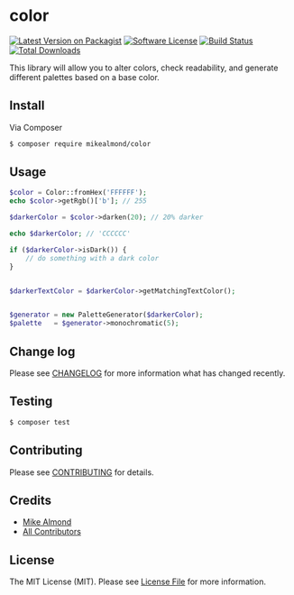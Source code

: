 # color

[![Latest Version on Packagist][ico-version]][link-packagist]
[![Software License][ico-license]](LICENSE.md)
[![Build Status][ico-travis]][link-travis]
[![Total Downloads][ico-downloads]][link-downloads]


This library will allow you to alter colors, check readability, and generate different palettes based on a base color.

## Install

Via Composer

``` bash
$ composer require mikealmond/color
```

## Usage

``` php
$color = Color::fromHex('FFFFFF');
echo $color->getRgb()['b']; // 255

$darkerColor = $color->darken(20); // 20% darker

echo $darkerColor; // 'CCCCCC'

if ($darkerColor->isDark()) {
    // do something with a dark color
}


$darkerTextColor = $darkerColor->getMatchingTextColor();


$generator = new PaletteGenerator($darkerColor);
$palette   = $generator->monochromatic(5);

```

## Change log

Please see [CHANGELOG](CHANGELOG.md) for more information what has changed recently.

## Testing

``` bash
$ composer test
```

## Contributing

Please see [CONTRIBUTING](CONTRIBUTING.md) for details.

## Credits

- [Mike Almond][link-author]
- [All Contributors][link-contributors]

## License

The MIT License (MIT). Please see [License File](LICENSE.md) for more information.

[ico-version]: https://img.shields.io/packagist/v/mikealmond/color.svg?style=flat-square
[ico-license]: https://img.shields.io/badge/license-MIT-brightgreen.svg?style=flat-square
[ico-travis]: https://img.shields.io/travis/mikealmond/color/master.svg?style=flat-square
[ico-downloads]: https://img.shields.io/packagist/dt/mikealmond/color.svg?style=flat-square

[link-packagist]: https://packagist.org/packages/mikealmond/color
[link-travis]: https://travis-ci.org/mikealmond/color
[link-scrutinizer]: https://scrutinizer-ci.com/g/mikealmond/color/code-structure
[link-downloads]: https://packagist.org/packages/mikealmond/color
[link-author]: https://github.com/mikealmond
[link-contributors]: ../../contributors
